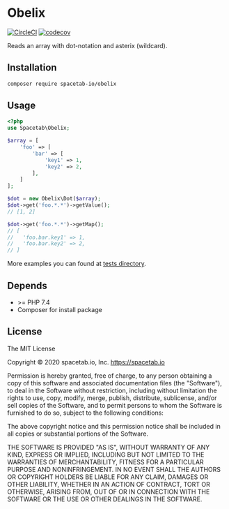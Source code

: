 Obelix 
======

[![CircleCI](https://circleci.com/gh/spacetab-io/obelix-php/tree/master.svg?style=svg)](https://circleci.com/gh/spacetab-io/obelix-php/tree/master)
[![codecov](https://codecov.io/gh/spacetab-io/obelix-php/branch/master/graph/badge.svg)](https://codecov.io/gh/spacetab-io/obelix-php)

Reads an array with dot-notation and asterix (wildcard).

## Installation

```bash
composer require spacetab-io/obelix
```

## Usage

```php
<?php
use Spacetab\Obelix;

$array = [
    'foo' => [
        'bar' => [
            'key1' => 1,
            'key2' => 2,
        ],
    ]
];

$dot = new Obelix\Dot($array);
$dot->get('foo.*.*')->getValue();
// [1, 2]

$dot->get('foo.*.*')->getMap();
// [
//   'foo.bar.key1' => 1,
//   'foo.bar.key2' => 2,
// ]
```

More examples you can found at [tests directory](./tests).

## Depends

* \>= PHP 7.4
* Composer for install package

## License

The MIT License

Copyright © 2020 spacetab.io, Inc. https://spacetab.io

Permission is hereby granted, free of charge, to any person obtaining a copy
of this software and associated documentation files (the "Software"), to deal
in the Software without restriction, including without limitation the rights
to use, copy, modify, merge, publish, distribute, sublicense, and/or sell
copies of the Software, and to permit persons to whom the Software is
furnished to do so, subject to the following conditions:

The above copyright notice and this permission notice shall be included in
all copies or substantial portions of the Software.

THE SOFTWARE IS PROVIDED "AS IS", WITHOUT WARRANTY OF ANY KIND, EXPRESS OR
IMPLIED, INCLUDING BUT NOT LIMITED TO THE WARRANTIES OF MERCHANTABILITY,
FITNESS FOR A PARTICULAR PURPOSE AND NONINFRINGEMENT. IN NO EVENT SHALL THE
AUTHORS OR COPYRIGHT HOLDERS BE LIABLE FOR ANY CLAIM, DAMAGES OR OTHER
LIABILITY, WHETHER IN AN ACTION OF CONTRACT, TORT OR OTHERWISE, ARISING FROM,
OUT OF OR IN CONNECTION WITH THE SOFTWARE OR THE USE OR OTHER DEALINGS IN
THE SOFTWARE.

